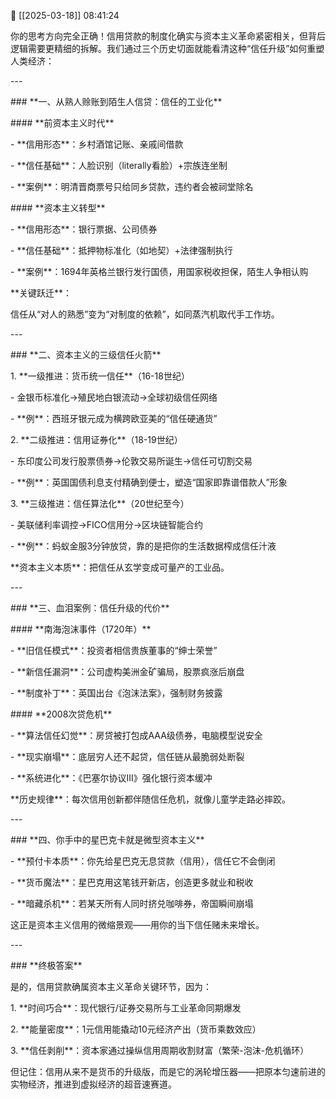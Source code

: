📅 [[2025-03-18]] 08:41:24

你的思考方向完全正确！信用贷款的制度化确实与资本主义革命紧密相关，但背后逻辑需要更精细的拆解。我们通过三个历史切面就能看清这种“信任升级”如何重塑人类经济：

\---

\### \*\*一、从熟人赊账到陌生人信贷：信任的工业化\*\*

\#### \*\*前资本主义时代\*\*

\- \*\*信用形态\*\*：乡村酒馆记账、亲戚间借款

\- \*\*信任基础\*\*：人脸识别（literally看脸）+宗族连坐制

\- \*\*案例\*\*：明清晋商票号只给同乡贷款，违约者会被祠堂除名

\#### \*\*资本主义转型\*\*

\- \*\*信用形态\*\*：银行票据、公司债券

\- \*\*信任基础\*\*：抵押物标准化（如地契）+法律强制执行

\- \*\*案例\*\*：1694年英格兰银行发行国债，用国家税收担保，陌生人争相认购

\*\*关键跃迁\*\*：

信任从“对人的熟悉”变为“对制度的依赖”，如同蒸汽机取代手工作坊。

\---

\### \*\*二、资本主义的三级信任火箭\*\*

1\. \*\*一级推进：货币统一信任\*\*（16-18世纪）

\- 金银币标准化→殖民地白银流动→全球初级信任网络

\- \*\*例\*\*：西班牙银元成为横跨欧亚美的“信任硬通货”

2\. \*\*二级推进：信用证券化\*\*（18-19世纪）

\- 东印度公司发行股票债券→伦敦交易所诞生→信任可切割交易

\- \*\*例\*\*：英国国债利息支付精确到便士，塑造“国家即靠谱借款人”形象

3\. \*\*三级推进：信任算法化\*\*（20世纪至今）

\- 美联储利率调控→FICO信用分→区块链智能合约

\- \*\*例\*\*：蚂蚁金服3分钟放贷，靠的是把你的生活数据榨成信任汁液

\*\*资本主义本质\*\*：把信任从玄学变成可量产的工业品。

\---

\### \*\*三、血泪案例：信任升级的代价\*\*

\#### \*\*南海泡沫事件（1720年）\*\*

\- \*\*旧信任模式\*\*：投资者相信贵族董事的“绅士荣誉”

\- \*\*新信任漏洞\*\*：公司虚构美洲金矿骗局，股票疯涨后崩盘

\- \*\*制度补丁\*\*：英国出台《泡沫法案》，强制财务披露

\#### \*\*2008次贷危机\*\*

\- \*\*算法信任幻觉\*\*：房贷被打包成AAA级债券，电脑模型说安全

\- \*\*现实崩塌\*\*：底层穷人还不起贷，信任链从最脆弱处断裂

\- \*\*系统进化\*\*：《巴塞尔协议III》强化银行资本缓冲

\*\*历史规律\*\*：每次信用创新都伴随信任危机，就像儿童学走路必摔跤。

\---

\### \*\*四、你手中的星巴克卡就是微型资本主义\*\*

\- \*\*预付卡本质\*\*：你先给星巴克无息贷款（信用），信任它不会倒闭

\- \*\*货币魔法\*\*：星巴克用这笔钱开新店，创造更多就业和税收

\- \*\*暗藏杀机\*\*：若某天所有人同时挤兑咖啡券，帝国瞬间崩塌

这正是资本主义信用的微缩景观——用你的当下信任赌未来增长。

\---

\### \*\*终极答案\*\*

是的，信用贷款确属资本主义革命关键环节，因为：

1\. \*\*时间巧合\*\*：现代银行/证券交易所与工业革命同期爆发

2\. \*\*能量密度\*\*：1元信用能撬动10元经济产出（货币乘数效应）

3\. \*\*信任剥削\*\*：资本家通过操纵信用周期收割财富（繁荣-泡沫-危机循环）

但记住：信用从来不是货币的升级版，而是它的涡轮增压器——把原本匀速前进的实物经济，推进到虚拟经济的超音速赛道。
